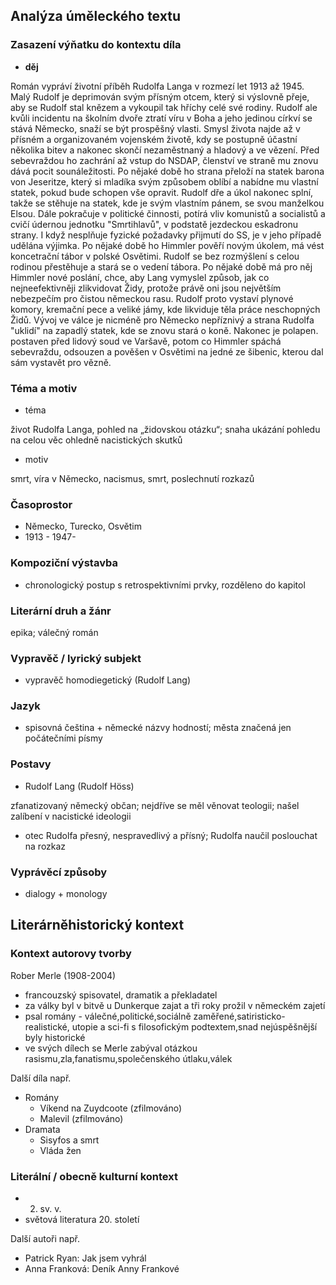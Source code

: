 ## Analýza úměleckého textu

### Zasazení výňatku do kontextu díla

- **děj**

Román vypráví životní příběh Rudolfa Langa v rozmezí let 1913 až 1945. Malý Rudolf je deprimován svým přísným otcem, který si výslovně přeje, aby se Rudolf stal knězem a vykoupil tak hříchy celé své rodiny. Rudolf ale kvůli incidentu na školním dvoře ztratí víru v Boha a jeho jedinou církví se stává Německo, snaží se být prospěšný vlasti. Smysl života najde až v přísném a organizovaném vojenském životě, kdy se postupně účastní několika bitev a nakonec skončí nezaměstnaný a hladový a ve vězení. Před sebevraždou ho zachrání až vstup do NSDAP, členství ve straně mu znovu dává pocit sounáležitosti. Po nějaké době ho strana přeloží na statek barona von Jeseritze, který si mladíka svým způsobem oblíbí a nabídne mu vlastní statek, pokud bude schopen vše opravit. Rudolf dře a úkol nakonec splní, takže se stěhuje na statek, kde je svým vlastním pánem, se svou manželkou Elsou. Dále pokračuje v politické činnosti, potírá vliv komunistů a socialistů a cvičí údernou jednotku "Smrtihlavů", v podstatě jezdeckou eskadronu strany. I když nesplňuje fyzické požadavky přijmutí do SS, je v jeho případě udělána výjimka. Po nějaké době ho Himmler pověří novým úkolem, má vést koncetrační tábor v polské Osvětimi. Rudolf se bez rozmýšlení s celou rodinou přestěhuje a stará se o vedení tábora. Po nějaké době má pro něj Himmler nové poslání, chce, aby Lang vymyslel způsob, jak co nejneefektivněji zlikvidovat Židy, protože právě oni jsou největším nebezpečím pro čistou německou rasu. Rudolf proto vystaví plynové komory, kremační pece a veliké jámy, kde likviduje těla práce neschopných Židů. Vývoj ve válce je nicméně pro Německo nepříznivý a strana Rudolfa "uklidí" na zapadlý statek, kde se znovu stará o koně. Nakonec je polapen. postaven před lidový soud ve Varšavě, potom co Himmler spáchá sebevraždu, odsouzen a pověšen v Osvětimi na jedné ze šibenic, kterou dal sám vystavět pro vězně.

### Téma a motiv

- téma

život Rudolfa Langa, pohled na „židovskou otázku“; snaha ukázání pohledu na celou věc ohledně nacistických skutků

- motiv

smrt, víra v Německo, nacismus, smrt, poslechnutí rozkazů 

### Časoprostor

- Německo, Turecko, Osvětim
- 1913 - 1947- 

### Kompoziční výstavba

- chronologický postup s retrospektivními prvky, rozděleno do kapitol

### Literární druh a žánr

epika; válečný román

### Vypravěč / lyrický subjekt

- vypravěč homodiegetický (Rudolf Lang)

### Jazyk

- spisovná čeština + německé názvy hodností; města značená jen počátečními písmy 

### Postavy

- Rudolf Lang (Rudolf Höss)

zfanatizovaný německý občan; nejdříve se měl věnovat teologii; našel zalíbení v nacistické ideologii

- otec Rudolfa
přesný, nespravedlivý a přísný; Rudolfa naučil poslouchat na rozkaz

### Vyprávěcí způsoby

- dialogy + monology

## Literárněhistorický kontext

### Kontext autorovy tvorby

Rober Merle (1908-2004)
- francouzský spisovatel, dramatik a překladatel
- za války byl v bitvě u Dunkerque zajat a tři roky prožil v německém zajetí
- psal romány - válečné,politické,sociálně zaměřené,satiristicko-realistické, utopie a sci-fi s filosofickým podtextem,snad nejúspěšnější byly historické
- ve svých dílech se Merle zabýval otázkou rasismu,zla,fanatismu,společenského útlaku,válek

Další díla např.

- Romány
	- Víkend na Zuydcoote (zfilmováno)
	- Malevil (zfilmováno)
- Dramata
	- Sisyfos a smrt
	- Vláda žen

### Literální / obecně kulturní kontext
- 2. sv. v.
- světová literatura 20. století

Další autoři např.

- Patrick Ryan: Jak jsem vyhrál
- Anna Franková: Deník Anny Frankové